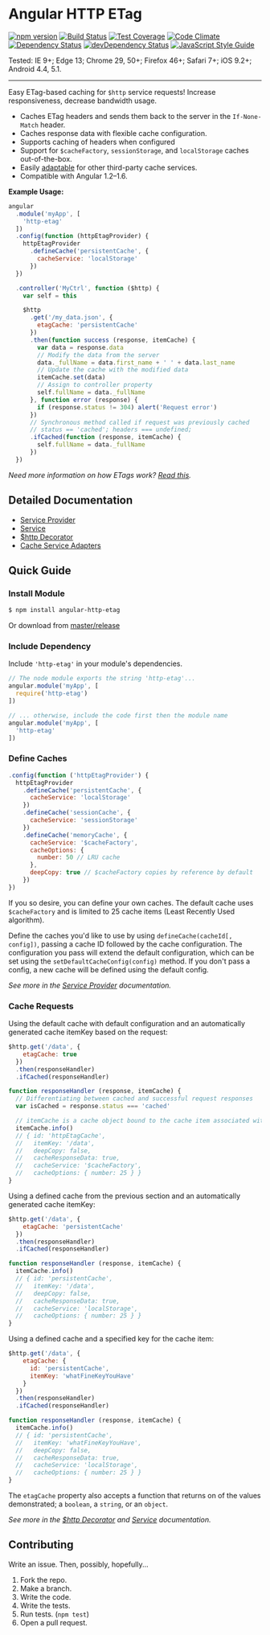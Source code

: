 # Angular HTTP ETag

[![npm version](https://badge.fury.io/js/angular-http-etag.svg)](http://badge.fury.io/js/angular-http-etag)
[![Build Status](https://travis-ci.org/shaungrady/angular-http-etag.svg?branch=master)](https://travis-ci.org/shaungrady/angular-http-etag)
[![Test Coverage](https://codeclimate.com/github/shaungrady/angular-http-etag/badges/coverage.svg)](https://codeclimate.com/github/shaungrady/angular-http-etag/coverage)
[![Code Climate](https://codeclimate.com/github/shaungrady/angular-http-etag/badges/gpa.svg)](https://codeclimate.com/github/shaungrady/angular-http-etag)
[![Dependency Status](https://david-dm.org/shaungrady/angular-http-etag.svg)](https://david-dm.org/shaungrady/angular-http-etag)
[![devDependency Status](https://david-dm.org/shaungrady/angular-http-etag/dev-status.svg)](https://david-dm.org/shaungrady/angular-http-etag#info=devDependencies)
[![JavaScript Style Guide](https://img.shields.io/badge/code%20style-standard-brightgreen.svg)](http://standardjs.com/)

Tested: IE 9+; Edge 13; Chrome 29, 50+; Firefox 46+; Safari 7+; iOS 9.2+; Android 4.4, 5.1.

---

Easy ETag-based caching for `$http` service requests! Increase responsiveness, decrease bandwidth usage.

* Caches ETag headers and sends them back to the server in the `If-None-Match` header.
* Caches response data with flexible cache configuration.
* Supports caching of headers when configured
* Support for `$cacheFactory`, `sessionStorage`, and `localStorage` caches out-of-the-box.
* Easily [adaptable][Cache Service Adapters] for other third-party cache services.
* Compatible with Angular 1.2–1.6.

**Example Usage:**

``` javascript
angular
  .module('myApp', [
    'http-etag'
  ])
  .config(function (httpEtagProvider) {
    httpEtagProvider
      .defineCache('persistentCache', {
        cacheService: 'localStorage'
      })
  })

  .controller('MyCtrl', function ($http) {
    var self = this

    $http
      .get('/my_data.json', {
        etagCache: 'persistentCache'
      })
      .then(function success (response, itemCache) {
        var data = response.data
        // Modify the data from the server
        data._fullName = data.first_name + ' ' + data.last_name
        // Update the cache with the modified data
        itemCache.set(data)
        // Assign to controller property
        self.fullName = data._fullName
      }, function error (response) {
        if (response.status != 304) alert('Request error')
      })
      // Synchronous method called if request was previously cached
      // status == 'cached'; headers === undefined;
      .ifCached(function (response, itemCache) {
        self.fullName = data._fullName
      })
  })
```

_Need more information on how ETags work? [Read this](http://bitworking.org/news/ETags__This_stuff_matters)._

## Detailed Documentation

- [Service Provider]
- [Service]
- [$http Decorator]
- [Cache Service Adapters]

[Service Provider]: https://github.com/shaungrady/angular-http-etag/blob/master/docs/service_provider.md
[Service]: https://github.com/shaungrady/angular-http-etag/blob/master/docs/service.md
[$http Decorator]: https://github.com/shaungrady/angular-http-etag/blob/master/docs/http_decorator.md
[Cache Service Adapters]: https://github.com/shaungrady/angular-http-etag/blob/master/docs/cache_service_adapters.md

## Quick Guide

### Install Module

``` bash
$ npm install angular-http-etag
```

Or download from [master/release](https://github.com/shaungrady/angular-http-etag/tree/master/release)

### Include Dependency

Include `'http-etag'` in your module's dependencies.

``` javascript
// The node module exports the string 'http-etag'...
angular.module('myApp', [
  require('http-etag')
])
```

``` javascript
// ... otherwise, include the code first then the module name
angular.module('myApp', [
  'http-etag'
])
```

### Define Caches

``` javascript
.config(function ('httpEtagProvider') {
  httpEtagProvider
    .defineCache('persistentCache', {
      cacheService: 'localStorage'
    })
    .defineCache('sessionCache', {
      cacheService: 'sessionStorage'
    })
    .defineCache('memoryCache', {
      cacheService: '$cacheFactory',
      cacheOptions: {
        number: 50 // LRU cache
      },
      deepCopy: true // $cacheFactory copies by reference by default
    })
})
```

If you so desire, you can define your own caches. The default cache uses `$cacheFactory`
and is limited to 25 cache items (Least Recently Used algorithm).

Define the caches you'd like to use by using `defineCache(cacheId[, config])`, passing a cache ID
followed by the cache configuration. The configuration you pass will extend the
default configuration, which can be set using the `setDefaultCacheConfig(config)`
method. If you don't pass a config, a new cache will be defined using the default config.

 _See more in the [Service Provider] documentation._

### Cache Requests

Using the default cache with default configuration and an automatically generated cache itemKey based on the request:

``` javascript
$http.get('/data', {
    etagCache: true
  })
  .then(responseHandler)
  .ifCached(responseHandler)

function responseHandler (response, itemCache) {
  // Differentiating between cached and successful request responses
  var isCached = response.status === 'cached'

  // itemCache is a cache object bound to the cache item associated with this request.
  itemCache.info()
  // { id: 'httpEtagCache',
  //   itemKey: '/data',
  //   deepCopy: false,
  //   cacheResponseData: true,
  //   cacheService: '$cacheFactory',
  //   cacheOptions: { number: 25 } }
}
```

Using a defined cache from the previous section and an automatically generated cache itemKey:

``` javascript
$http.get('/data', {
    etagCache: 'persistentCache'
  })
  .then(responseHandler)
  .ifCached(responseHandler)

function responseHandler (response, itemCache) {
  itemCache.info()
  // { id: 'persistentCache',
  //   itemKey: '/data',
  //   deepCopy: false,
  //   cacheResponseData: true,
  //   cacheService: 'localStorage',
  //   cacheOptions: { number: 25 } }
}
```
Using a defined cache and a specified key for the cache item:

``` javascript
$http.get('/data', {
    etagCache: {
      id: 'persistentCache',
      itemKey: 'whatFineKeyYouHave'
    }
  })
  .then(responseHandler)
  .ifCached(responseHandler)

function responseHandler (response, itemCache) {
  itemCache.info()
  // { id: 'persistentCache',
  //   itemKey: 'whatFineKeyYouHave',
  //   deepCopy: false,
  //   cacheResponseData: true,
  //   cacheService: 'localStorage',
  //   cacheOptions: { number: 25 } }
}
```

The `etagCache` property also accepts a function that returns on of the values
demonstrated; a `boolean`, a `string`, or an `object`.

 _See more in the [$http Decorator] and [Service] documentation._

## Contributing

Write an issue. Then, possibly, hopefully...

1. Fork the repo.
2. Make a branch.
3. Write the code.
3. Write the tests.
3. Run tests. (`npm test`)
3. Open a pull request.
